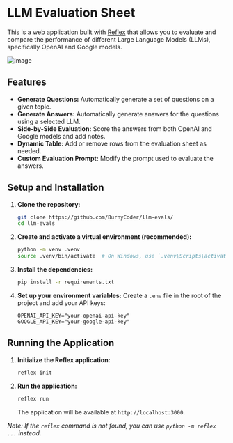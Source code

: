 # LLM Evaluation Sheet

This is a web application built with [Reflex](https://reflex.dev/) that allows you to evaluate and compare the performance of different Large Language Models (LLMs), specifically OpenAI and Google models.

![image](https://github.com/user-attachments/assets/f0e4ac17-c476-4172-93d7-b67566b43b00)

## Features

- **Generate Questions:** Automatically generate a set of questions on a given topic.
- **Generate Answers:** Automatically generate answers for the questions using a selected LLM.
- **Side-by-Side Evaluation:** Score the answers from both OpenAI and Google models and add notes.
- **Dynamic Table:** Add or remove rows from the evaluation sheet as needed.
- **Custom Evaluation Prompt:** Modify the prompt used to evaluate the answers.

## Setup and Installation

1.  **Clone the repository:**
    ```bash
    git clone https://github.com/BurnyCoder/llm-evals/
    cd llm-evals
    ```

2.  **Create and activate a virtual environment (recommended):**
    ```bash
    python -m venv .venv
    source .venv/bin/activate  # On Windows, use `.venv\Scripts\activate`
    ```

3.  **Install the dependencies:**
    ```bash
    pip install -r requirements.txt
    ```

4. **Set up your environment variables:**
    Create a `.env` file in the root of the project and add your API keys:
    ```
    OPENAI_API_KEY="your-openai-api-key"
    GOOGLE_API_KEY="your-google-api-key"
    ```

## Running the Application

1. **Initialize the Reflex application:**
    ```bash
    reflex init
    ```

2. **Run the application:**
    ```bash
    reflex run
    ```
    The application will be available at `http://localhost:3000`.

*Note: If the `reflex` command is not found, you can use `python -m reflex ...` instead.*
